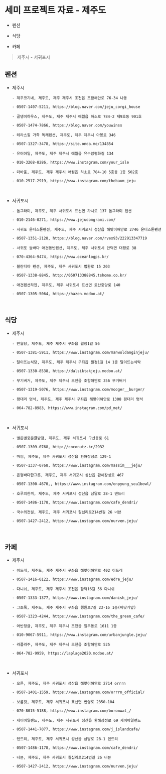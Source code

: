 # 세미 프로젝트 자료 - 제주도

- 펜션

- 식당

- 카페

> 제주시 - 서귀포시

## 펜션

- 제주시

  ```
  - 제주코기네, 제주도, 제주 제주시 조천읍 조함해안로 76-34 나동

  - 0507-1407-5211, https://blog.naver.com/jeju_corgi_house
  ```

  ```
  - 골댕이하우스, 제주도, 제주 제주시 애월읍 하소로 784-2 제9호동 901호

  - 0507-1474-7866, https://blog.naver.com/youwinss
  ```

  ```
  - 테라스힐 가족 독채펜션, 제주도, 제주 제주시 아봉로 346

  - 0507-1327-3478, https://site.onda.me/134854
  ```

  ```
  - 유어아일, 제주도, 제주 제주시 애월읍 유수암평화길 134

  - 010-3268-8286, https://www.instagram.com/your_isle
  ```

  ```
  - 더바움, 제주도, 제주 제주시 애월읍 하소로 784-10 5호동 1층 502호

  - 010-2517-2919, https://www.instagram.com/thebaum_jeju
  ```

<br />

- 서귀포시

  ```
  - 돔그라미, 제주도, 제주 서귀포시 표선면 가시로 137 돔그라미 펜션

  - 010-2146-0271, https://www.jejudomgrami.com/
  ```

  ```
  - 서귀포 온더스톤펜션, 제주도, 제주 서귀포시 성산읍 해맞이해안로 2746 온더스톤펜션

  - 0507-1351-2128, https://blog.naver.com/rvex93/222913347719
  ```

  ```
  - 서귀포 늘바다 애견동반펜션, 제주도, 제주 서귀포시 안덕면 대평로 38

  - 070-4364-9474, https://www.oceanlogps.kr/
  ```

  ```
  - 블란디야 펜션, 제주도, 제주 서귀포시 법환로 15 203

  - 0507-1338-8845, http://050713388845.tshome.co.kr/
  ```

  ```
  - 애견펜션하젠, 제주도, 제주 서귀포시 표선면 토산중앙로 140

  - 0507-1305-5064, https://hazen.modoo.at/
  ```

<br />

## 식당

- 제주시

  ```
  - 만월당, 제주도, 제주 제주시 구좌읍 월정1길 56

  - 0507-1381-5911, https://www.instagram.com/manwoldanginjeju/
  ```

  ```
  - 달이뜨는식당, 제주도, 제주 제주시 구좌읍 월정1길 14 1층 달이뜨는식탁

  - 0507-1330-8538, https://dalsiktakjeju.modoo.at/
  ```

  ```
  - 무기버거, 제주도, 제주 제주시 조천읍 조함해안로 356 무거버거

  - 0507-1319-5076, https://www.instagram.com/mooger__burger/
  ```

  ```
  - 평대리 멍석, 제주도, 제주 제주시 구좌읍 해맞이해안로 1308 평대리 멍석

  - 064-782-8983, https://www.instagram.com/pd_met/
  ```

<br />

- 서귀포시

  ```
  - 별돈별중문귤밭점, 제주도, 제주 서귀포시 구산봉로 61

  - 0507-1309-0768, http://coconutz.kr/2932
  ```

  ```
  - 마씸, 제주도, 제주 서귀포시 성산읍 환해장성로 129-1

  - 0507-1337-0768, https://www.instagram.com/massim___jeju/
  ```

  ```
  - 온평바다한그릇, 제주도, 제주 서귀포시 성산읍 환해장성로 467

  - 0507-1300-4670,, https://www.instagram.com/onpyung_sea1bowl/
  ```

  ```
  - 호루의한끼, 제주도, 제주 서귀포시 성산읍 삼달로 28-1 덴드리

  - 0507-1486-1178, https://www.instagram.com/cafe_dendri/
  ```

  ```
  - 국수의전설, 제주도, 제주 서귀포시 칠십리로214번길 26 너븐

  - 0507-1427-2412, https://www.instagram.com/nurven.jeju/
  ```

<br />

## 카페

- 제주시

  ```
  - 이드레, 제주도, 제주 제주시 구좌읍 해맞이해안로 402 이드레

  - 0507-1416-0122, https://www.instagram.com/edre_jeju/
  ```

  ```
  - 다니쉬, 제주도, 제주 제주시 조천읍 함덕16길 56 다니쉬

  - 0507-1333-1377, https://www.instagram.com/danish_jeju/
  ```

  ```
  - 그초록, 제주도, 제주 제주시 구좌읍 행원로7길 23-16 1층(바닷가앞)

  - 0507-1323-4244, https://www.instagram.com/the_green_cafe/
  ```

  ```
  - 어반정글, 제주도, 제주 제주시 조천읍 일주동로 1611 1층

  - 010-9067-5911, https://www.instagram.com/urbanjungle.jeju/
  ```

  ```
  - 라플라주, 제주도, 제주 제주시 조천읍 조함해안로 525

  - 064-782-9959, https://laplage2020.modoo.at/
  ```

<br />

- 서귀포시

  ```
  - 오른, 제주도, 제주 서귀포시 성산읍 해맞이해안로 2714 orrrn

  - 0507-1401-1559, https://www.instagram.com/orrrn_official/
  ```

  ```
  - 보롬왓, 제주도, 제주 서귀포시 표선면 번영로 2350-104

  - 070-8015-5188, https://www.instagram.com/boromwat_/
  ```

  ```
  - 제이아일랜드, 제주도, 제주 서귀포시 성산읍 환해장성로 69 제이아일랜드

  - 0507-1441-7077, https://www.instagram.com/j_islandcafe/
  ```

  ```
  - 덴드리, 제주도, 제주 서귀포시 성산읍 삼달로 28-1 덴드리

  - 0507-1486-1178, https://www.instagram.com/cafe_dendri/
  ```

  ```
  - 너븐, 제주도, 제주 서귀포시 칠십리로214번길 26 너븐

  - 0507-1427-2412, https://www.instagram.com/nurven.jeju/
  ```
